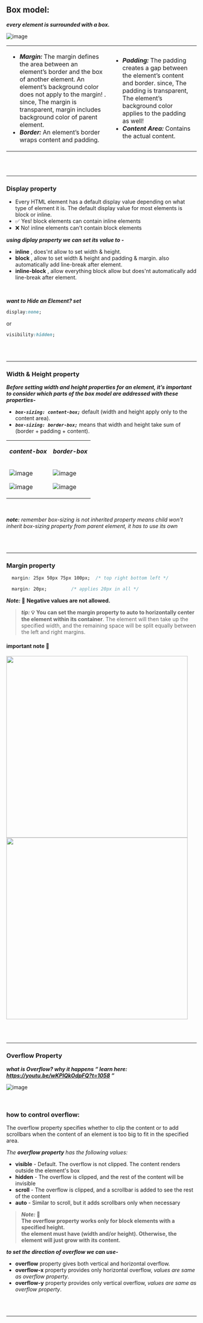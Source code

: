## Box model:
***every element is surrounded with a box.***

![image](https://user-images.githubusercontent.com/63545175/186343526-922e7126-bb1c-4d15-b416-de51c2074da9.png)

<table>
<tr>
<td> 
  
  - ***Margin:*** The margin defines the area between an element’s border and the box of another element. An element’s background color does not apply to the margin! . since, The margin is transparent, margin includes background color of parent element.  
  - ***Border:*** An element’s border wraps content and padding.
</td>
<td> 
  
  - ***Padding:*** The padding creates a gap between the element’s content and border. since, The padding is transparent, The element’s background color applies to the padding as well!
  - ***Content Area:*** Contains the actual content.
</td>
</tr>
</table>


<br/>

<br/>

---

### Display property
  - Every HTML element has a default display value depending on what type of element it is. The default display value for most elements is block or inline.
  - ✅ Yes! block elements can contain inline elements
  - ❌ No! inline elements can't contain block elements

***using diplay property we can set its value to -***
  - **inline** , does'nt allow to set width & height.
  - **block** , allow to set width & height and padding & margin. also automatically add line-break after element.
  - **inline-block** , allow everything block allow but does'nt automatically add line-break after element. 

<br/>
 
***want to Hide an Element? set***
```css
display:none; 
```
or 
```css
visibility:hidden;
```
<br/>

<br/>

---

### Width & Height property
***Before setting width and height properties for an element, it’s important to consider which parts of the box model are addressed with these properties-***

  - ***```box-sizing: content-box;```***   default (width and height apply only to the content area).
  - ***```box-sizing: border-box;```***   means that width and height take sum of (border + padding + content).

<table>
<tr>
<td> 
  
***content-box***
  
</td>
<td> 
  
***border-box***
  
</td>
</tr>
<tr>
<td> 
    
![image](https://user-images.githubusercontent.com/63545175/186345543-83e96ac9-0200-4663-8b16-01c81dfde32b.png)

![image](https://user-images.githubusercontent.com/63545175/186345564-dbd476da-408c-4e32-87a5-769576ba9785.png)
  
</td>
<td> 
    
![image](https://user-images.githubusercontent.com/63545175/186345707-b9ae20d7-1e48-4f83-9956-cea9de28d394.png)

![image](https://user-images.githubusercontent.com/63545175/186345738-6edf4bb3-2927-4adc-a75a-1a00ef6862ea.png)

</td>
</tr>
</table>


<br/>

***note:** remember box-sizing is not inherited property means child won’t inherit box-sizing property from parent element, it has to use its own*


<br/>

<br/>

---

### Margin property
```css
  margin: 25px 50px 75px 100px;  /* top right bottom left */
```

```css
  margin: 20px;			/* applies 20px in all */
```

***Note:* 📝** **Negative values are not allowed.**

> ***tip:* 💡** **You can set the margin property to auto to horizontally center the element within its container**. The element will then take up the specified width, and the remaining space will be split equally between the left and right margins.



#### important note 📝
<img src="https://user-images.githubusercontent.com/63545175/186353007-115d39ac-cc1a-41d0-bd64-2777e03b1c6b.png" width="480px"> <img src="https://user-images.githubusercontent.com/63545175/186353025-6dbaf0c4-a412-4fcf-9388-51373596f986.png" width="480px">


<br/>

<br/>

---

### Overflow Property 
***what is Overflow? why it happens “ learn here: https://youtu.be/wKPlQkOdpFQ?t=1058 ”***

![image](https://user-images.githubusercontent.com/63545175/186355612-75b3ce86-d19a-452e-b67e-1f9b7395dc73.png)


<br/>

### how to control overflow: 	
The overflow property specifies whether to clip the content or to add scrollbars when the content of an element is too big to fit in the specified area.

*The **overflow property** has the following values:*
  - **visible** - Default. The overflow is not clipped. The content renders outside the element's box
  - **hidden** - The overflow is clipped, and the rest of the content will be invisible
  - **scroll** - The overflow is clipped, and a scrollbar is added to see the rest of the content
  - **auto** - Similar to scroll, but it adds scrollbars only when necessary


> ***Note:* 📝  
> The overflow property works only for block elements with a specified height. <br/>
> the element must have (width and/or height). Otherwise, the element will just grow with its content.**


***to set the direction of overflow we can use-***
  - **overflow** property gives both vertical and horizontal overflow.
  - **overflow-x** property provides only horizontal overflow, *values are same as overflow property*.
  - **overflow-y** property provides only vertical overflow, *values are same as overflow property*.

<br/>

<br/>

---




